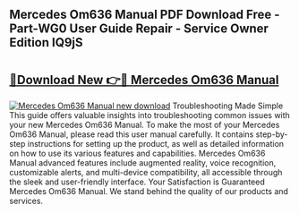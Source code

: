 ## Mercedes Om636 Manual PDF Download Free - Part-WG0 User Guide Repair - Service Owner Edition IQ9jS

# <h2><a href="http://cf10256.oget.top/?id=Mercedes+Om636+Manual">🔗Download New 👉🔴 Mercedes Om636 Manual</a></h2>

[![Mercedes Om636 Manual new download](https://i.imgur.com/5g1atiW.png)](http://cf10256.oget.top/?id=Mercedes+Om636+Manual)
Troubleshooting Made Simple This guide offers valuable insights into troubleshooting common issues with your new Mercedes Om636 Manual. To make the most of your Mercedes Om636 Manual, please read this user manual carefully. It contains step-by-step instructions for setting up the product, as well as detailed information on how to use its various features and capabilities. Mercedes Om636 Manual advanced features include augmented reality, voice recognition, customizable alerts, and multi-device compatibility, all accessible through the sleek and user-friendly interface. Your Satisfaction is Guaranteed Mercedes Om636 Manual. We stand behind the quality of our products and services.

